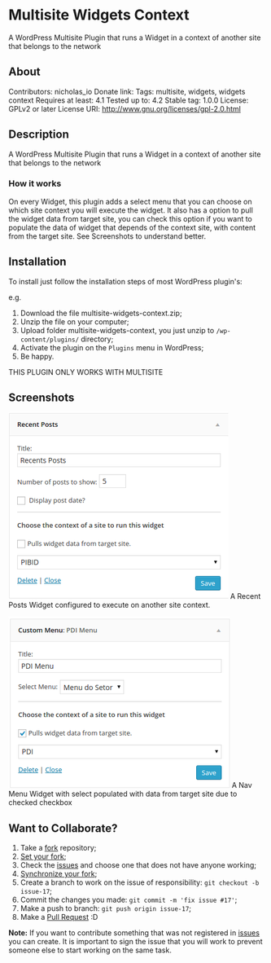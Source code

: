 
Multisite Widgets Context
===========

A WordPress Multisite Plugin that runs a Widget in a context of another site that belongs to the network

## About ##

Contributors: nicholas_io
Donate link: 
Tags: multisite, widgets, widgets context
Requires at least: 4.1
Tested up to: 4.2
Stable tag: 1.0.0
License: GPLv2 or later
License URI: http://www.gnu.org/licenses/gpl-2.0.html

## Description ##

A WordPress Multisite Plugin that runs a Widget in a context of another site that belongs to the network

### How it works ####
On every Widget, this plugin adds a select menu that you can choose on which site context you will execute the widget.
It also has a option to pull the widget data from target site, you can check this option if you want to populate the data of widget that depends of the context site, with content from the target site. See Screenshots to understand better.


## Installation ##

To install just follow the installation steps of most WordPress plugin's:

e.g.

1. Download the file multisite-widgets-context.zip;
2. Unzip the file on your computer;
3. Upload folder multisite-widgets-context, you just unzip to `/wp-content/plugins/` directory;
4. Activate the plugin on the `Plugins` menu in WordPress;
5. Be happy.

THIS PLUGIN ONLY WORKS WITH MULTISITE

## Screenshots ##

![A Recent Posts Widget configured to execute on another site context.](/screenshot-1.png?raw=true)
A Recent Posts Widget configured to execute on another site context.

![A Nav Menu Widget with select populated with data from target site due to checked checkbox](/screenshot-2.png?raw=true)
A Nav Menu Widget with select populated with data from target site due to checked checkbox


## Want to Collaborate? ##

1. Take a [fork](https://help.github.com/articles/fork-a-repo/) repository;
3. [Set your fork](https://help.github.com/articles/configuring-a-remote-for-a-fork/);
2. Check the [issues](https://github.com/WordPressBeloHorizonte/horizon-theme/issues) and choose one that does not have anyone working;
4. [Synchronize your fork](https://help.github.com/articles/syncing-a-fork/);
2. Create a branch to work on the issue of responsibility: `git checkout -b issue-17`;
3. Commit the changes you made: `git commit -m 'fix issue #17'`;
4. Make a push to branch: `git push origin issue-17`;
5. Make a [Pull Request](https://help.github.com/articles/using-pull-requests/) :D

**Note:** If you want to contribute something that was not registered in [issues](https://github.com/nicholasio/multisite-widgets-context/issues) you can create. It is important to sign the issue that you will work to prevent someone else to start working on the same task.
